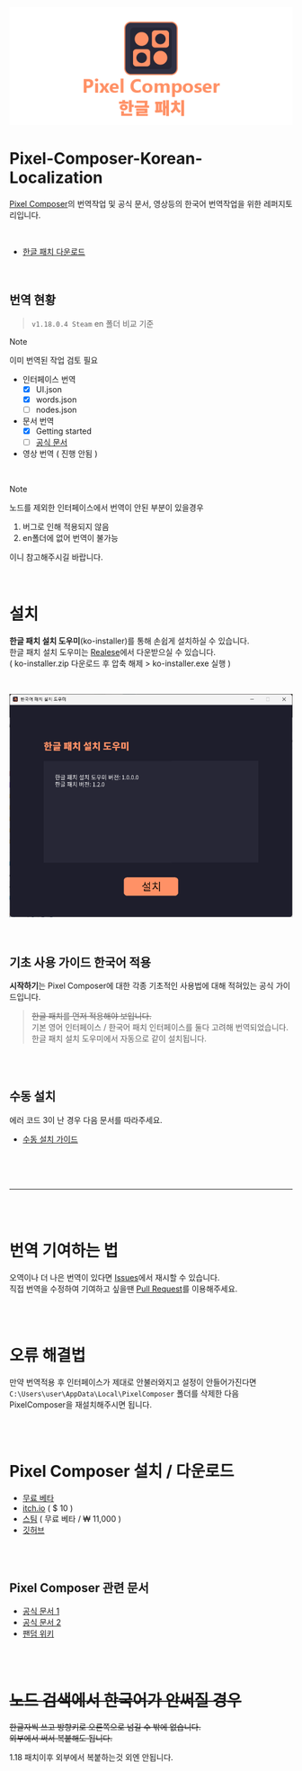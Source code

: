 <p align="center">
  <img src="https://github.com/DominoKorean/Pixel-Composer-Korean-Localization/raw/main/img/ko_banner.png" alt="Pixel Composer"/>
</p>

# Pixel-Composer-Korean-Localization
[Pixel Composer](https://github.com/Ttanasart-pt/Pixel-Composer)의 번역작업 및 공식 문서, 영상등의 한국어 번역작업을 위한 레퍼지토리입니다.

</br>

* [한글 패치 다운로드](https://github.com/DominoKorean/Pixel-Composer-Korean-Localization/releases)

</br>

## 번역 현황
> `v1.18.0.4 Steam` en 폴더 비교 기준


> [!NOTE]
> 이미 번역된 작업 검토 필요

* 인터페이스 번역
    * [X] UI.json
    * [X] words.json
    * [ ] nodes.json

* 문서 번역
  * [X] Getting started
  * [ ] [공식 문서](https://pixel-composer-doc.readthedocs.io)

* 영상 번역 ( 진행 안됨 )

</br>

> [!NOTE]
> 노드를 제외한 인터페이스에서 번역이 안된 부분이 있을경우
> 1. 버그로 인해 적용되지 않음
> 2. en폴더에 없어 번역이 불가능
> 
> 이니 참고해주시길 바랍니다.

</br>

# 설치
**한글 패치 설치 도우미**(ko-installer)를 통해 손쉽게 설치하실 수 있습니다.  
한글 패치 설치 도우미는 [Realese](https://github.com/DominoKorean/Pixel-Composer-Korean-Localization/releases)에서 다운받으실 수 있습니다.  
( ko-installer.zip 다운로드 후 압축 해제 > ko-installer.exe 실행 )

</br>

![](/img/installer.png)

</br>

## 기초 사용 가이드 한국어 적용
**시작하기**는 Pixel Composer에 대한 각종 기초적인 사용법에 대해 적혀있는 공식 가이드입니다.
> ~~한글 패치를 먼저 적용해야 보입니다.~~  
> 기본 영어 인터페이스 / 한국어 패치 인터페이스를 둘다 고려해 번역되었습니다.  
> 한글 패치 설치 도우미에서 자동으로 같이 설치됩니다.

</br>
</br>

## 수동 설치
에러 코드 3이 난 경우 다음 문서를 따라주세요.  
- [수동 설치 가이드](/doc/how_to_install.md)

</br>
</br>
</br>

--- 


</br>
</br>

# **번역 기여하는 법**
오역이나 더 나은 번역이 있다면 [Issues](https://github.com/DominoKorean/Pixel-Composer-Korean-Localization/issues)에서 재시할 수 있습니다.  
직접 번역을 수정하여 기여하고 싶을땐 [Pull Request](https://github.com/DominoKorean/Pixel-Composer-Korean-Localization/pulls)를 이용해주세요.

</br>
</br>

# 오류 해결법
만약 번역적용 후 인터페이스가 제대로 안불러와지고 설정이 안들어가진다면  
`C:\Users\user\AppData\Local\PixelComposer` 폴더를 삭제한 다음  
PixelComposer을 재설치해주시면 됩니다.  

</br>
</br>

# Pixel Composer 설치 / 다운로드

* [무료 베타](https://www.dropbox.com/scl/fo/unide81eb766w0jzhwdmv/AJHandYYC8K87KTfXfQqqFw?rlkey=qw3za6ak2kcg5icg0n7yxnumv&e=1&dl=0)
* [itch.io](https://makham.itch.io/pixel-composer) ( $ 10 )
* [스팀](https://store.steampowered.com/app/2299510/Pixel_Composer) ( 무료 베타 / ₩ 11,000 )
* [깃허브](https://github.com/Ttanasart-pt/Pixel-Composer?tab=readme-ov-file)

</br>
</br>

## Pixel Composer 관련 문서

* [공식 문서 1](https://docs.pixel-composer.com)
* [공식 문서 2](https://pixel-composer-doc.readthedocs.io/en/latest/)
* [팬덤 위키](https://pixel-composer.fandom.com/wiki/Pixel_Composer_Wiki)


</br>
</br>

# ~~노드 검색에서 한국어가 안써질 경우~~
~~한글자씩 쓰고 방향키로 오른쪽으로 넘길 수 밖에 없습니다.~~  
~~외부에서 써서 복붙해도 됩니다.~~

1.18 패치이후 외부에서 복붙하는것 외엔 안됩니다.
